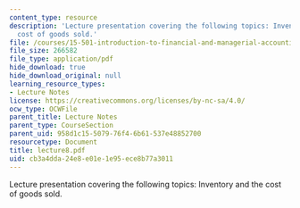 ```yaml
---
content_type: resource
description: 'Lecture presentation covering the following topics: Inventory and the
  cost of goods sold.'
file: /courses/15-501-introduction-to-financial-and-managerial-accounting-spring-2004/cb3a4dda24e8e01e1e95ece8b77a3011_lecture8.pdf
file_size: 266582
file_type: application/pdf
hide_download: true
hide_download_original: null
learning_resource_types:
- Lecture Notes
license: https://creativecommons.org/licenses/by-nc-sa/4.0/
ocw_type: OCWFile
parent_title: Lecture Notes
parent_type: CourseSection
parent_uid: 958d1c15-5079-76f4-6b61-537e48852700
resourcetype: Document
title: lecture8.pdf
uid: cb3a4dda-24e8-e01e-1e95-ece8b77a3011
---
```

Lecture presentation covering the following topics: Inventory and the cost of goods sold.